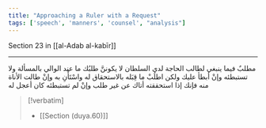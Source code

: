 ```yaml
---
title: "Approaching a Ruler with a Request"
tags: ['speech', 'manners', 'counsel', "analysis"]
---
```


 Section 23 in [[al-Adab al-kabīr]]

---
مطلبٌ فيما ينبغي لطالب الحاجة لدى السلطان لا يكوننَّ طلبُك ما عند الوالي بالمسألة ولا تستبطئه وإنْ أبطأ عليك ولكن اطلُبْ ما قِبَله بالاستحقاق له واسْتَأْنِ به وإنْ طالت الأناة منه فإنك إذا استحققته أتاك عن غير طلب وإنْ لم تستبطئه كان أعجل له

> [!verbatim]
> - [[Section (duya.60)]]

